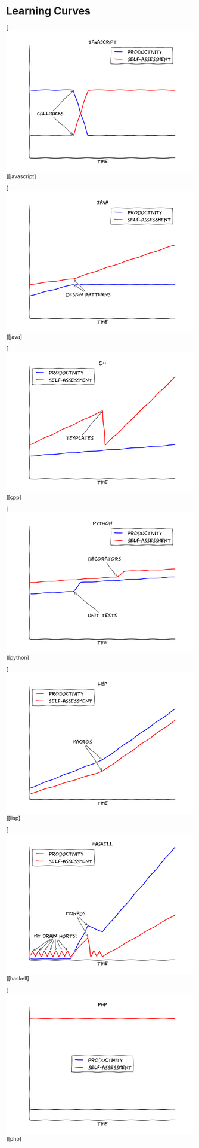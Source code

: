 # Learning Curves

[![(javascript)](programming_language_learning_curves/javascript.png)][javascript]

[![(java)](programming_language_learning_curves/java.png)][java]

[![(cpp)](programming_language_learning_curves/cpp.png)][cpp]

[![(python)](programming_language_learning_curves/python.png)][python]

[![(lisp)](programming_language_learning_curves/lisp.png)][lisp]

[![(haskell)](programming_language_learning_curves/haskell.png)][haskell]

[![(php)](programming_language_learning_curves/php.png)][php]
